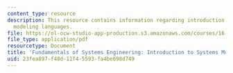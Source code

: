 ```yaml
---
content_type: resource
description: This resource contains information regarding introduction to systems
  modeling languages.
file: https://ol-ocw-studio-app-production.s3.amazonaws.com/courses/16-842-fundamentals-of-systems-engineering-fall-2015/23fea897f48d11f45593fa4be698d749_MIT16_842F15_Ses3_sysmodlg.pdf
file_type: application/pdf
resourcetype: Document
title: 'Fundamentals of Systems Engineering: Introduction to Systems Modeling Languages'
uid: 23fea897-f48d-11f4-5593-fa4be698d749
---
```

